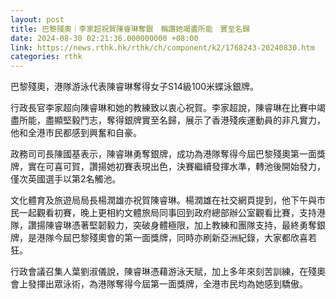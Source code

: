 ```yaml
---
layout: post
title: 巴黎殘奧｜李家超祝賀陳睿琳奪銀　稱讚她竭盡所能　實至名歸
date: 2024-08-30 02:21:36.000000000 +08:00
link: https://news.rthk.hk/rthk/ch/component/k2/1768243-20240830.htm
categories: rthk
---
```


巴黎殘奧，港隊游泳代表陳睿琳奪得女子S14級100米蝶泳銀牌。

行政長官李家超向陳睿琳和她的教練致以衷心祝賀。李家超說，陳睿琳在比賽中竭盡所能，盡顯堅毅鬥志，奪得銀牌實至名歸，展示了香港殘疾運動員的非凡實力，他和全港市民都感到興奮和自豪。

政務司司長陳國基表示，陳睿琳勇奪銀牌，成功為港隊奪得今屆巴黎殘奧第一面獎牌，實在可喜可賀，讚揚她初賽表現出色，決賽繼續發揮水準，轉池後開始發力，僅次英國選手以第2名觸池。

文化體育及旅遊局局長楊潤雄亦祝賀陳睿琳。楊潤雄在社交網頁提到，他下午與市民一起觀看初賽，晚上更相約文體旅局同事回到政府總部辦公室觀看比賽，支持港隊，讚揚陳睿琳憑著堅韌毅力，突破身體極限，加上教練和團隊支持，最終勇奪銀牌，是港隊今屆巴黎殘奧會的第一面獎牌，同時亦刷新亞洲紀錄，大家都欣喜若狂。

行政會議召集人葉劉淑儀說，陳睿琳憑藉游泳天賦，加上多年來刻苦訓練，在殘奧會上發揮出眾泳術，為港隊奪得今屆第一面獎牌，全港巿民均為她感到驕傲。
